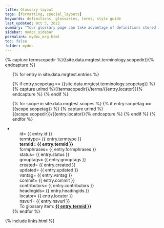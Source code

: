 ```yaml
---
title: Glossary layout
tags: [formatting, special_layouts]
keywords: definitions, glossaries, terms, style guide
last_updated: Oct 5, 2022
summary: "Your glossary page can take advantage of definitions stored in a data file. This gives you the ability to reuse the same definition in multiple places. Additionally, you can use Bootstrap classes to arrange your definition list horizontally."
sidebar: mydoc_sidebar
permalink: mydoc_mrg.html
toc: false
folder: mydoc
---
```


{% capture termscopedir %}{{site.data.mrgtest.terminology.scopedir}}{% endcapture %}

<ul>
{% for entry in site.data.mrgtest.entries %}
  
  {% if entry.scopetag == {{site.data.mrgtest.terminology.scopetag}} %}
    {% capture urlmd %}{{termscopedir}}/terms/{{entry.locator}}{% endcapture %}
  {% endif %}

  {% for scope in site.data.mrgtest.scopes %}
    {% if entry.scopetag == {{scope.scopetag}} %}
        {% capture urlmd %}{{scope.scopedir}}/{{entry.locator}}{% endcapture %}
    {% endif %}
  {% endfor %}


  <li>
    <ul>id= {{ entry.id }}</ul>
    <ul>termtype= {{ entry.termtype }}</ul>
    <ul><b>termid= {{ entry.termid }}</b></ul>
    <ul>formphrases= {{ entry.formphrases }}</ul>
    <ul>status= {{ entry.status }}</ul>
    <ul>grouptags= {{ entry.grouptags }}</ul>
    <ul>created= {{ entry.created }}</ul>
    <ul>updated= {{ entry.updated }}</ul>
    <ul>vsntag= {{ entry.vsntag }}</ul>
    <ul>commit= {{ entry.commit }}</ul>
    <ul>contributors= {{ entry.contributors }}</ul>
    <ul>headingids= {{ entry.headingids }}</ul>
    <ul>locator= {{ entry.locator }}</ul>
    <ul>navurl= {{ entry.navurl }}</ul>
    <ul>To glossary item: <b><a href="{{urlmd}}">{{ entry.termid }}</a></b></ul>
  </li>
{% endfor %}
</ul>



{% include links.html %}
